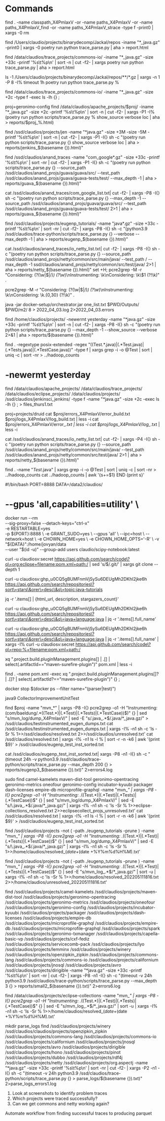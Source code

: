 # Commands
find . -name classpath_X4PmlaxV -or -name paths_X4PmlaxV -or -name paths_X4PmlaxV_find -or -name paths_X4PmlaxV_strace -type f -print0 | xargs -0 rm

find /Users/claudio/projects/binarydecomp/Jackal/repos -iname "*_java.gz" -print0 | xargs -0 poetry run python trace_parse.py | aha > report.html

find /data/claudios/trace_projects/commons-io/ -iname "*_java.gz" -size +33c -printf '%s\t%p\n' | sort -n | cut -f2- | xargs poetry run python trace_parse.py | aha > report.html

ls -1 /Users/claudio/projects/binarydecomp/Jackal/repos/**/*.gz | xargs -n 1 -P 8 -I% timeout 1h poetry run python trace_parse.py %

find /data/claudios/trace_projects/commons-io/ -iname "*_java.gz" -size +2c -type f -exec ls -lh {} \;


proj=geronimo-config find /data/claudios/apache_projects/$proj/  -iname "*_java.gz" -size +2c -printf '%s\t%p\n' | sort -n | cut -f2- | xargs -P1 -I% (poetry run python scripts/trace_parse.py % show_source verbose loc | aha > reports/$proj_%.html)

find /ssd/claudios/projects/jen  -name "*java.gz" -size +3M -size -5M -printf '%s\t%p\n' | sort -n | cut -f2- | xargs -P1 -I{} sh -c "(poetry run python scripts/trace_parse.py {} show_source verbose loc | aha > reports/jenkins_\$(basename {}).html)"

find /ssd/claudios/anand_traces -name "com_google*.gz" -size +33c -printf '%s\t%p\n' | sort -nr | cut -f2- | xargs -P1 -I{} sh -c "(poetry run python scripts/trace_parse.py {} --source_path /ssd/claudios/anand_projs/guava/guava/src/ --test_path /ssd/claudios/anand_projs/guava/guava-tests/test/ --max_depth -1 | aha > reports/guava_\$(basename {}).html)"

cat /ssd/claudios/anand_traces/com_google_list.txt| cut -f2- | xargs -P8 -I{} sh -c "(poetry run python scripts/trace_parse.py {} --max_depth -1 --source_path /ssd/claudios/anand_projs/guava/guava/src/ --test_path /ssd/claudios/anand_projs/guava/guava-tests/test/ 2>1 | aha > reports/guava_\$(basename {}).html)"

find /ssd/claudios/projects/eugenp_tutorials/ -name "java*.gz" -size +33c -printf '%s\t%p\n' | sort -nr | cut -f2- | xargs -P8 -I{} sh -c "(python3.9 /ssd/claudios/trace-python/scripts/trace_parse.py {} --verbose --max_depth -1 | aha > reports/eugenp_\$(basename {}).html)"

cat /ssd/claudios/anand_traces/io_netty_list.txt| cut -f2- | xargs -P8 -I{} sh -c "(poetry run python scripts/trace_parse.py {} --source_path /ssd/claudios/anand_projs/netty/common/src/main/java/ --test_path / --max_depth -1 ssd/claudios/anand_projs/netty/common/src/test/java/ 2>1 | aha > reports/netty_\$(basename {}).html)"
set +H; pcre2grep -M  -r  "Considering: (?<class>(\w|$|/)*) (?<type>\w*)\nInstrumenting: \k<class>\nConsidering: \k<class>\\\$1 (?!\k<type>)" .

pcre2grep -M  -r  "Considering: (?<class>(\w|$|/)*) (?<type>\w*)\nInstrumenting: \k<class>\nConsidering: \k<class>.{0,30} (?!\k<type>)" .


java -jar docker-setup/orchestrator.jar one_list.txt $PWD/Outputs/ $PWD/m2/ 8 > 2022_04_03.log 2>2022_04_03.errors


find /home/claudios/projects/ -newermt yesterday -name "*java.gz" -size +33c -printf '%s\t%p\n' | sort -n | cut -f2- | xargs -P8 -I{} sh -c "(poetry run python scripts/trace_parse.py {} --max_depth -1 --show_source --verbose 2>&1 | aha > reports/\$(basename {}).html)"


find . -regextype posix-extended -regex "((Test.*\.java)|(.*Test\.java)|(.*Tests\.java)|(.*TestCase\.java))" -type f | xargs grep -i -o @Test | sort | uniq -c | sort -nr > ../hadoop_counts


# -newermt yesterday

find /data/claudios/apache_projects/ /data/claudios/trace_projects/ /data/claudios/eclipse_projects/ /data/claudios/projects/ /ssd/claudios/jenkinsci_jenkins/ -type f -name "*java.gz" -size +2c  -exec ls -lh {} \; > files_thurs1.txt

proj=projects/druid
cat $proj/errors_X4PmlaxV/error_build.txt $proj/logs_X4PmlaxV/log_build.txt | less -i
cat $proj/errors_X4PmlaxV/error_*.txt | less -i
cat $proj/logs_X4PmlaxV/log_*.txt | less -i


cat /ssd/claudios/anand_traces/io_netty_list.txt| cut -f2- | xargs -P4 -I{} sh -c "(poetry run python scripts/trace_parse.py {} --source_path /ssd/claudios/anand_projs/netty/common/src/main/java/ --test_path /ssd/claudios/anand_projs/netty/common/src/test/java/ 2>1 | aha > reports/netty_\$(basename {}).html)"

find . -name "*Test*.java" | xargs grep -i -o @Test | sort | uniq -c | sort -nr > ../hadoop_counts
cat ../hadoop_counts | awk '{s+=$1} END {print s}'


#!/bin/bash
PORT=8888
DATA=/data2/claudios/
 #  --gpus 'all,capabilities=utility' \

docker run --rm \
  --sig-proxy=false --detach-keys="ctrl-x" \
  -e RESTARTABLE=yes \
  -p ${PORT}:8888 \
  -e GRANT_SUDO=yes \
  --gpus 'all' \
  --ipc=host \
  --network=host \
  -e CHOWN_HOME=yes \
  -e CHOWN_HOME_OPTS='-R' \
  -v "${DATA}":/home/jovyan/data \
  --user "$(id -u)" --group-add users claudio/scipy-notebook:latest


curl -u claudiosv:secret https://api.github.com/search/code\?q\=org:eclipse+filename:pom.xml+path:/ | sed 's/$/.git/' | xargs git clone --depth 1

curl -u claudiosv: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 https://api.github.com/search/repositories\?sort\=stars\&orer\=desc\&q\=topic:java-tutorials

jq -r '.items[] | {html_url, description, stargazers_count}'


curl -u claudiosv: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 https://api.github.com/search/repositories\?sort\=stars\&orer\=desc\&q\=java+language:java | jq -r '.items[].full_name'


curl -u claudiosv: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 https://api.github.com/search/repositories\?sort\=stars\&orer\=desc\&q\=java+language:java | jq -r '.items[].full_name' | xargs -I% curl -u claudiosv:secret https://api.github.com/search/code\?q\=repo:%+filename:pom.xml+path:/

xq ".project.build.pluginManagement.plugins[] | .[] | select(.artifactId==\"maven-surefire-plugin\")" pom.xml | less -i

find . -name pom.xml -exec xq ".project.build.pluginManagement.plugins[]? | .[]? | select(.artifactId?==\"maven-surefire-plugin\")" {} \;


docker stop $(docker ps --filter name="(parser|test)")


java9 CollectorImprovementUnitTest

find $proj -name "mvn_*" | xargs -P8 -I{} pcre2grep -o1 -H "Instrumenting: (com/baeldung/.*((Test.*)|(.*Test)|(.*Tests)|(.*TestCase))$)" {} | sed "s/mvn_log/dump_X4PmlaxV/" | sed -E "s/\.java_.*$/\.java\/\*\_java.gz/" > /ssd/claudios/testinstrumented_eugen_dumps.txt
cat /ssd/claudios/testinstrumented_eugen_dumps.txt | xargs -I% -n1 sh -c 'ls -Sr % 1>>/ssd/claudios/resolved.txt 2>>/ssd/claudios/unresolved.txt'
cat /ssd/claudios/resolved.txt | xargs -I% -n1 ls -l % | sort -r -n -k6 | awk '{print $9}' > /ssd/claudios/eugenp_test_inst_sorted.txt

cat /ssd/claudios/eugenp_test_inst_sorted.txt| xargs -P8 -n1 -I{} sh -c "(timeout 24h -v python3.9 /ssd/claudios/trace-python/scripts/trace_parse.py --max_depth 200 {} > reports/eugenp3_\$(basename {}).txt)" 2>errors4.log


sudo find camel-kamelets maven-dist-tool geronimo-opentracing geronimo-metrics oneofour geronimo-config incubator-kyuubi packager dash-licenses empire-db microprofile-graphql -name "mvn_*" | xargs -P8 -I{} pcre2grep -o1 -H "Instrumenting: .*((Test.*)|(.*Test)|(.*Tests)|(.*TestCase))$" {} | sed "s/mvn_log/dump_X4PmlaxV/" | sed -E "s/\.java_.*$/\.java\/\*\_java.gz/" | xargs -I% -n1 sh -c 'ls -Sr % 1>>eclipse-collections_resolved.txt 2>>eclipsecollect_projs_unresolved.txt'
cat /ssd/claudios/resolved.txt | xargs -I% -n1 ls -l % | sort -r -n -k6 | awk '{print $9}' > /ssd/claudios/eugenp_test_inst_sorted.txt

find /ssd/claudios/projects -not \( -path ./eugenp_tutorials -prune \) -name "mvn_*" | xargs -P8 -I{} pcre2grep -o1 -H "Instrumenting: .*((Test.*)|(.*Test)|(.*Tests)|(.*TestCase))$" {} | sed "s/mvn_log/dump_X4PmlaxV/" | sed -E "s/\.java_.*$/\.java\/\*\_java.gz/" |  xargs -I% -n1 sh -c 'ls -Sr % 1>>/home/claudios/resolved_$(date +%Y%m%d%H%M).txt 2>>/home/claudios/unresolved_$(date +%Y%m%d%H%M).txt'

find /ssd/claudios/projects -not \( -path ./eugenp_tutorials -prune \) -name "mvn_*" | xargs -P8 -I{} pcre2grep -o1 -H "Instrumenting: .*((Test.*)|(.*Test)|(.*Tests)|(.*TestCase))$" {} | sed -E "s/mvn_log_.*$/\*\_java.gz/" | sort -u |  xargs -I% -n1 sh -c 'ls -Sr % 1>>/home/claudios/resolved_202205111816.txt 2>>/home/claudios/unresolved_202205111816.txt'

find /ssd/claudios/projects/camel-kamelets /ssd/claudios/projects/maven-dist-tool /ssd/claudios/projects/geronimo-opentracing /ssd/claudios/projects/geronimo-metrics /ssd/claudios/projects/oneofour /ssd/claudios/projects/geronimo-config /ssd/claudios/projects/incubator-kyuubi /ssd/claudios/projects/packager /ssd/claudios/projects/dash-licenses /ssd/claudios/projects/empire-db /ssd/claudios/projects/microprofile-graphql /ssd/claudios/projects/empire-db /ssd/claudios/projects/microprofile-graphql /ssd/claudios/projects/spark /ssd/claudios/projects/geronimo-txmanager /ssd/claudios/projects/capella-basic-vp /ssd/claudios/projects/cxf-fediz /ssd/claudios/projects/servicecomb-pack /ssd/claudios/projects/lyo /ssd/claudios/projects/lemminx /ssd/claudios/projects/winery /ssd/claudios/projects/openzipkin_zipkin /ssd/claudios/projects/commons-lang /ssd/claudios/projects/commons-io /ssd/claudios/projects/californium /ssd/claudios/projects/jnosql /ssd/claudios/projects/avro /ssd/claudios/projects/dirigible -name "*java.gz" -size +33c -printf '%s\t%p\n' | sort -nr | cut -f2- | xargs -P8 -n1 -I{} sh -c "(timeout -v 24h python3.9 /ssd/claudios/trace-python/scripts/trace_parse.py --max_depth 3 {} > reports/small2_\$(basename {}).txt)" 2>errors6.log

find /data/claudios/projects/eclipse-collections  -name "mvn_*" | xargs -P8 -I{} pcre2grep -o1 -H "Instrumenting: .*((Test.*)|(.*Test)|(.*Tests)|(.*TestCase))$" {} | sed -E "s/mvn_log_.*$/\*\_java.gz/" | sort -u | xargs -I% -n1 sh -c 'ls -Sr % 1>>/home/claudios/resolved_$(date +%Y%m%d%H%M).txt 2>>/home/claudios/unresolved_$(date +%Y%m%d%H%M).txt'

mkdir parse_logs
find /ssd/claudios/projects/winery /ssd/claudios/claudios/projects/openzipkin_zipkin /ssd/claudios/projects/commons-lang /ssd/claudios/projects/commons-io /ssd/claudios/projects/californium /ssd/claudios/projects/jnosql /ssd/claudios/projects/avro /ssd/claudios/projects/dirigible /ssd/claudios/projects/hono /ssd/claudios/projects/pinot /ssd/claudios/projects/dubbo /ssd/claudios/projects/rdf4j /ssd/claudios/projects/netty /ssd/claudios/projects/org.aspectj -name "*java.gz" -size +33c -printf '%s\t%p\n' | sort -nr | cut -f2- | xargs -P2 -n1 -I{} sh -c "(timeout -v 24h python3.9 /ssd/claudios/trace-python/scripts/trace_parse.py {} > parse_logs/\$(basename {}).txt)" 2>parse_logs_errors1.log

1. Look at screenshots to identify problem traces
2. Which projects were traced successfully?
3. Can we get commons and netty working again?

Automate workflow from finding successful traces to producing parquet